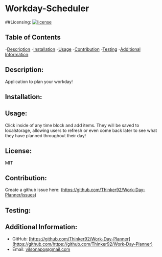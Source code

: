 # Workday-Scheduler

  ##Licensing:
  [![license](https://img.shields.io/badge/license-undefined-blue)](https://shields.io)

  ## Table of Contents
  -[Description](#description)
  -[Installation](#installation)
  -[Usage](#usage)
  -[Contribution](#contribution)
  -[Testing](#testing)
  -[Additional Information](#additional-info)

  ## Description:
  Application to plan your workday!

  ## Installation:
  

  ## Usage:
  Click inside of any time block and add items. They will be saved to localstorage, allowing users to refresh or even come back later to see what they have planned throughout their day!

  ## License:
  MIT

  ## Contribution:
  Create a github issue here:
  (https://github.com/Thinker92/Work-Day-Planner/issues)

  ## Testing:
  

  ## Additional Information:
  - GitHub: [https://github.com/Thinker92/Work-Day-Planner](https://github.com/https://github.com/Thinker92/Work-Day-Planner)
  - Email: vilsonapo@gmail.com
